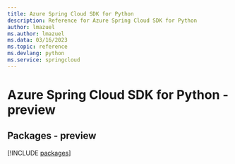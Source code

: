 ```yaml
---
title: Azure Spring Cloud SDK for Python
description: Reference for Azure Spring Cloud SDK for Python
author: lmazuel
ms.author: lmazuel
ms.data: 03/16/2023
ms.topic: reference
ms.devlang: python
ms.service: springcloud
---
```

# Azure Spring Cloud SDK for Python - preview
## Packages - preview
[!INCLUDE [packages](spring-cloud-index.md)]